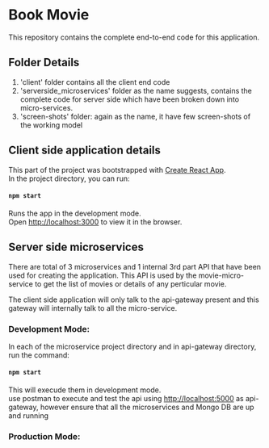 # Book Movie

This repository contains the complete end-to-end code for this application.
<br />

## Folder Details

1. 'client' folder contains all the client end code
2. 'serverside_microservices' folder as the name suggests, contains the complete code for server side which have been broken down into micro-services.
3. 'screen-shots' folder: again as the name, it have few screen-shots of the working model
   <br />

## Client side application details

This part of the project was bootstrapped with [Create React App](https://github.com/facebook/create-react-app).
<br />
In the project directory, you can run:

#### `npm start`

Runs the app in the development mode.<br />
Open [http://localhost:3000](http://localhost:3000) to view it in the browser.
<br />

## Server side microservices

There are total of 3 microservices and 1 internal 3rd part API that have been used for creating the application. This API is used by the movie-micro-service to get the list of movies or details of any perticular movie.

The client side application will only talk to the api-gateway present and this gateway will internally talk to all the micro-service.

### Development Mode:

In each of the microservice project directory and in api-gateway directory, run the command:

#### `npm start`

This will execude them in development mode.<br/>
use postman to execute and test the api using [http://localhost:5000](http://locahost:5000) as api-gateway, however ensure that all the microservices and Mongo DB are up and running

### Production Mode:
